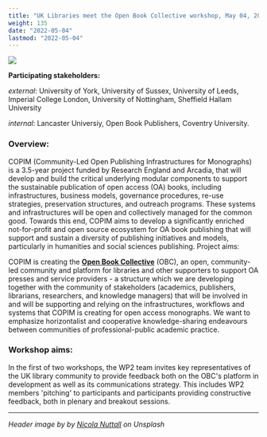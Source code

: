 ```yaml
---
title: "UK Libraries meet the Open Book Collective workshop, May 04, 2022"
weight: 135
date: "2022-05-04"
lastmod: "2022-05-04"
---
```


![](/images/nicola-nuttall-ObTfaF2hngw-unsplash-cropped.jpg)

**Participating stakeholders:**

_external_: University of York, University of Sussex, University of Leeds, Imperial College London, University of Nottingham, Sheffield Hallam University   

_internal_: Lancaster Universiy, Open Book Publishers, Coventry University.


### Overview:

COPIM (Community-Led Open Publishing Infrastructures for Monographs) is a 3.5-year project funded by Research England and Arcadia, that will develop and build the critical underlying modular components to support the sustainable publication of open access (OA) books, including infrastructures, business models, governance procedures, re-use strategies, preservation structures, and outreach programs. These systems and infrastructures will be open and collectively managed for the common good. Towards this end, COPIM aims to develop a significantly enriched not-for-profit and open source ecosystem for OA book publishing that will support and sustain a diversity of publishing initiatives and models, particularly in humanities and social sciences publishing.
Project aims:

COPIM is creating the **[Open Book Collective](https://copim.pubpub.org/open-book-collective)** (OBC), an open, community-led community and platform for libraries and other supporters to support OA presses and service providers - a structure which we are developing together with the community of stakeholders (academics, publishers, librarians, researchers, and knowledge managers) that will be involved in and will be supporting and relying on the infrastructures, workflows and systems that COPIM is creating for open access monographs. We want to emphasize horizontalist and cooperative knowledge-sharing endeavours between communities of professional-public academic practice.

### Workshop aims:

In the first of two workshops, the WP2 team invites key representatives of the UK library community to provide feedback both on the OBC's platform in development as well as its communications strategy. This includes WP2 members 'pitching' to participants and participants providing constructive feedback, both in plenary and breakout sessions.




---

*Header image by by [Nicola Nuttall](https://unsplash.com/photos/ObTfaF2hngw) on Unsplash*
